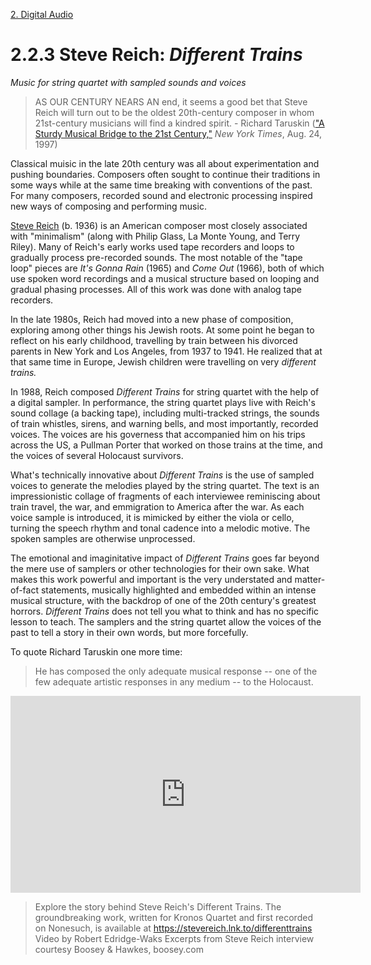 <link href="../../markdown.css" rel="stylesheet"></link> 

[2. Digital Audio](2.audio.html)

# 2.2.3 Steve Reich: *Different Trains*
*Music for string quartet with sampled sounds and voices*

> AS OUR CENTURY NEARS AN end, it seems a good bet that Steve Reich will turn out to be the oldest 20th-century composer in whom 21st-century musicians will find a kindred spirit. - Richard Taruskin (<a href = "https://www.nytimes.com/1997/08/24/arts/a-sturdy-musical-bridge-to-the-21st-century.html" target="_blank">"A Sturdy Musical Bridge to the 21st Century,"</a> *New York Times*, Aug. 24, 1997)

Classical muisic in the late 20th century was all about experimentation and pushing boundaries. Composers often sought to continue their traditions in some ways while at the same time breaking with conventions of the past. For many composers, recorded sound and electronic processing inspired new ways of composing and performing music. 

<a href="https://en.wikipedia.org/wiki/Steve_Reich" target="_blank">Steve Reich</a> (b. 1936) is an American composer most closely associated with "minimalism" (along with Philip Glass, La Monte Young, and Terry Riley). Many of Reich's early works used tape recorders and loops to gradually process pre-recorded sounds. The most notable of the "tape loop" pieces are *It's Gonna Rain* (1965) and *Come Out* (1966), both of which use spoken word recordings and a musical structure based on looping and gradual phasing processes. All of this work was done with analog tape recorders.

In the late 1980s, Reich had moved into a new phase of composition, exploring among other things his Jewish roots. At some point he began to reflect on his early childhood, travelling by train between his divorced parents in New York and Los Angeles, from 1937 to 1941. He realized that at that same time in Europe, Jewish children were travelling on very *different trains.* 

In 1988, Reich composed *Different Trains* for string quartet with the help of a digital sampler. In performance, the string quartet plays live with Reich's sound collage (a backing tape), including multi-tracked strings, the sounds of train whistles, sirens, and warning bells, and most importantly, recorded voices. The voices are his governess that accompanied him on his trips across the US, a Pullman Porter that worked on those trains at the time, and the voices of several Holocaust survivors.

What's technically innovative about *Different Trains* is the use of sampled voices to generate the melodies played by the string quartet. The text is an impressionistic collage of fragments of each interviewee reminiscing about train travel, the war, and emmigration to America after the war. As each voice sample is introduced, it is mimicked by either the viola or cello, turning the speech rhythm and tonal cadence into a melodic motive. The spoken samples are otherwise unprocessed. 

The emotional and imaginitative impact of *Different Trains* goes far beyond the mere use of samplers or other technologies for their own sake. What makes this work powerful and important is the very understated and matter-of-fact statements, musically highlighted and embedded within an intense musical structure, with the backdrop of one of the 20th century's greatest horrors. *Different Trains* does not tell you what to think and has no specific lesson to teach. The samplers and the string quartet allow the voices of the past to tell a story in their own words, but more forcefully.

To quote Richard Taruskin one more time:
> He has composed the only adequate musical response -- one of the few adequate artistic responses in any medium -- to the Holocaust.

<iframe width="560" height="315" src="https://www.youtube.com/embed/1r-kxJqjrws?si=96hRCKFTYks06JQL" title="YouTube video player" frameborder="0" allow="accelerometer; autoplay; clipboard-write; encrypted-media; gyroscope; picture-in-picture; web-share" referrerpolicy="strict-origin-when-cross-origin" allowfullscreen></iframe>

> Explore the story behind Steve Reich's Different Trains. The groundbreaking work, written for Kronos Quartet and first recorded on Nonesuch, is available at https://stevereich.lnk.to/differenttrains <br>Video by Robert Edridge-Waks
Excerpts from Steve Reich interview courtesy Boosey & Hawkes, boosey.com
